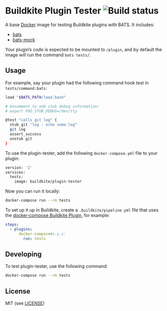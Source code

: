 # Buildkite Plugin Tester ![Build status](https://badge.buildkite.com/7b010199d2978561ef5f70cf13b2933455f44c2ea56dd7f385.svg)

A base [Docker](https://www.docker.com/) image for testing Buildkite plugins with BATS. It includes:

* [bats](https://github.com/sstephenson/bats)
* [bats-mock](https://github.com/jasonkarns/bats-mock)

Your plugin’s code is expected to be mounted to `/plugin`, and by default the image will run the command `bats tests/`.

## Usage

For example, say your plugin had the following command hook test in `tests/command.bats`:

```bash
load "$BATS_PATH/load.bash"

# Uncomment to add stub debug information:
# export FOO_STUB_DEBUG=/dev/tty

@test "calls git log" {
  stub git "log : echo some-log"
  git log
  assert_success
  unstub git
}
```

To use the plugin-tester, add the following `docker-compose.yml` file to your plugin:

```bash
version: '2'
services:
  tests:
    image: buildkite/plugin-tester
```

Now you can run it locally:

```bash
docker-compose run --rm tests
```

To set up it up in Buildkite, create a `.buildkite/pipeline.yml` file that uses the [docker-compose Buildkite Plugin](https://github.com/buildkite-plugins/docker-compose-buildkite-plugin), for example:

```yml
steps:
  - plugins:
      docker-compose#x.y.z:
        run: tests
```

## Developing

To test plugin-tester, use the following command:

```bash
docker-compose run --rm tests
```

## License

MIT (see [LICENSE](LICENSE))